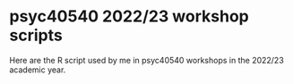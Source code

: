 # psyc40540 2022/23 workshop scripts

Here are the R script used by me in psyc40540 workshops in the 2022/23 academic year.
